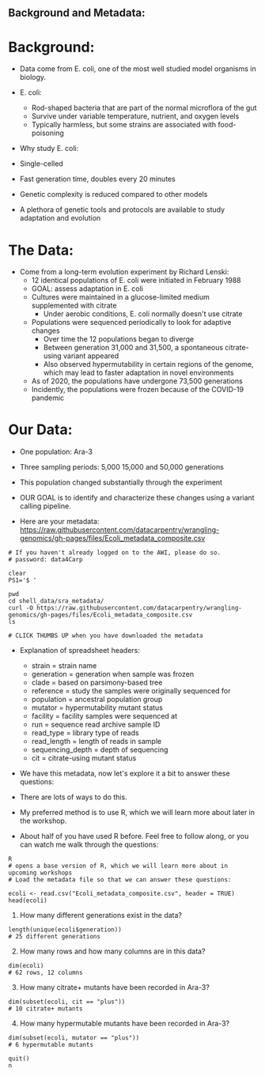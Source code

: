 ## Background and Metadata:

# Background:
* Data come from E. coli, one of the most well studied model organisms in biology.
* E. coli:
  * Rod-shaped bacteria that are part of the normal microflora of the gut
  * Survive under variable temperature, nutrient, and oxygen levels
  * Typically harmless, but some strains are associated with food-poisoning
  
 * Why study E. coli:
  * Single-celled
  * Fast generation time, doubles every 20 minutes
  * Genetic complexity is reduced compared to other models
  * A plethora of genetic tools and protocols are available to study adaptation and evolution
  
  
# The Data:
* Come from a long-term evolution experiment by Richard Lenski:
  * 12 identical populations of E. coli were initiated in February 1988
  * GOAL: assess adaptation in E. coli
  * Cultures were maintained in a glucose-limited medium supplemented with citrate
    * Under aerobic conditions, E. coli normally doesn't use citrate
  * Populations were sequenced periodically to look for adaptive changes
    * Over time the 12 populations began to diverge
    * Between generation 31,000 and 31,500, a spontaneous citrate-using variant appeared
    * Also observed hypermutability in certain regions of the genome, which may lead to faster adaptation in novel environments
  * As of 2020, the populations have undergone 73,500 generations
  * Incidently, the populations were frozen because of the COVID-19 pandemic
  
# Our Data:
* One population: Ara-3
* Three sampling periods: 5,000 15,000 and 50,000 generations
* This population changed substantially through the experiment
* OUR GOAL is to identify and characterize these changes using a variant calling pipeline.

* Here are your metadata: https://raw.githubusercontent.com/datacarpentry/wrangling-genomics/gh-pages/files/Ecoli_metadata_composite.csv
```
# If you haven't already logged on to the AWI, please do so.
# password: data4Carp

clear
PS1='$ '

pwd
cd shell_data/sra_metadata/
curl -O https://raw.githubusercontent.com/datacarpentry/wrangling-genomics/gh-pages/files/Ecoli_metadata_composite.csv
ls

# CLICK THUMBS UP when you have downloaded the metadata
```
* Explanation of spreadsheet headers:
  * strain = strain name
  * generation = generation when sample was frozen
  * clade = based on parsimony-based tree
  * reference = study the samples were originally sequenced for
  * population = ancestral population group
  * mutator = hypermutability mutant status
  * facility = facility samples were sequenced at
  * run = sequence read archive sample ID
  * read_type = library type of reads
  * read_length = length of reads in sample
  * sequencing_depth = depth of sequencing
  * cit = citrate-using mutant status

* We have this metadata, now let's explore it a bit to answer these questions:
 * There are lots of ways to do this.
 * My preferred method is to use R, which we will learn more about later in the workshop.
* About half of you have used R before. Feel free to follow along, or you can watch me walk through the questions:
```
R
# opens a base version of R, which we will learn more about in upcoming workshops
# Load the metadata file so that we can answer these questions:

ecoli <- read.csv("Ecoli_metadata_composite.csv", header = TRUE)
head(ecoli)
```
1. How many different generations exist in the data?
```
length(unique(ecoli$generation))
# 25 different generations
```
2. How many rows and how many columns are in this data?
```
dim(ecoli)
# 62 rows, 12 columns
```
3. How many citrate+ mutants have been recorded in Ara-3?
```
dim(subset(ecoli, cit == "plus"))
# 10 citrate+ mutants
```
4. How many hypermutable mutants have been recorded in Ara-3?
```
dim(subset(ecoli, mutator == "plus"))
# 6 hypermutable mutants

quit()
n
```


